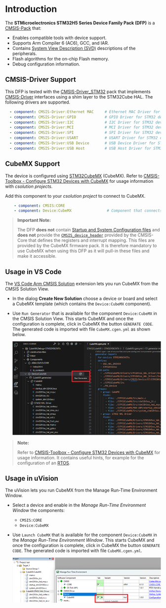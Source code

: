 # Introduction

The **STMicroelectronics STM32H5 Series Device Family Pack (DFP)** is a [CMSIS-Pack](https://open-cmsis-pack.github.io/Open-CMSIS-Pack-Spec/main/html/index.html) that:

- Enables compatible tools with device support.
- Supports Arm Compiler 6 (AC6), GCC, and IAR.
- Contains [System View Description (SVD)](https://open-cmsis-pack.github.io/svd-spec/main/index.html) descriptions of the peripherals.
- Flash algorithms for the on-chip Flash memory.
- Debug configuration information.

## CMSIS-Driver Support

This DFP is tested with the [CMSIS-Driver_STM32](https://www.keil.arm.com/packs/cmsis-driver_stm32-arm) pack that implements [CMSIS-Driver](https://arm-software.github.io/CMSIS_6/latest/Driver/index.html) interfaces using a shim layer to the STM32Cube HAL. The following drivers are supported.

```yml
  - component: CMSIS-Driver:Ethernet MAC     # Ethernet MAC Driver for STM32 devices
  - component: CMSIS-Driver:GPIO             # GPIO Driver for STM32 devices
  - component: CMSIS-Driver:I2C              # I2C Driver for STM32 devices
  - component: CMSIS-Driver:MCI              # MCI Driver for STM32 devices
  - component: CMSIS-Driver:SPI              # SPI Driver for STM32 devices
  - component: CMSIS-Driver:USART            # USART Driver for STM32 devices
  - component: CMSIS-Driver:USB Device       # USB Device Driver for STM32 devices
  - component: CMSIS-Driver:USB Host         # USB Host Driver for STM32 devices
```

## CubeMX Support

The device is configured using [STM32CubeMX](https://www.st.com/en/development-tools/stm32cubemx.html) (CubeMX). Refer to [CMSIS-Toolbox - Configure STM32 Devices with CubeMX](https://github.com/Open-CMSIS-Pack/cmsis-toolbox/blob/main/docs/CubeMX.md) for usage information with *csolution projects*.

Add this component to your *csolution project* to connect to CubeMX.

```yml
    - component: CMSIS:CORE
    - component: Device:CubeMX                # Component that connects to CubeMX
```

> **Important Note:**
>
> The DFP **does not** contain [Startup and System Configuration files](https://arm-software.github.io/CMSIS_6/latest/Core/using_pg.html) and **does not** provide the [`CMSIS_device_header`](https://arm-software.github.io/CMSIS_6/latest/Core/using_pg.html#using_packs) provided
> by the CMSIS-Core that defines the registers and interrupt mapping. This files are provided by the CubeMX firmware pack. It is therefore mandatory to use CubeMX when using this DFP as it will pull-in these files and make it accessible.

## Usage in VS Code

The [VS Code Arm CMSIS Solution](https://marketplace.visualstudio.com/items?itemName=Arm.cmsis-csolution) extension lets you run CubeMX from the CMSIS Solution View.

- In the dialog **Create New Solution** choose a device or board and select a CubeMX template (which contains the `Device:CubeMX` component).

- Use `Run Generator` that is available for the component `Device:CubeMX` in the CMSIS Solution View. This starts CubeMX and once the configuration is complete, click in CubeMX the button `GENERATE CODE`. The generated code is imported with file `CubeMX.cgen.yml` as shown below.

   ![VS Code - CubeMX Integration](VSCode-CubeMX.png)

> **Note:**
>
> Refer to [CMSIS-Toolbox - Configure STM32 Devices with CubeMX](https://github.com/Open-CMSIS-Pack/cmsis-toolbox/blob/main/docs/CubeMX.md) for usage information. It contains useful hints, for example for the configuration of an [RTOS](  https://github.com/Open-CMSIS-Pack/cmsis-toolbox/blob/main/docs/CubeMX.md#add-rtos).

## Usage in uVision

The uVision lets you run CubeMX from the Manage Run-Time Environment Window.

- Select a device and enable in the *Manage Run-Time Environment Window* the components:

  - `CMSIS:CORE`
  - `Device:CubeMX`

- Use `Launch CubeMX` that is available for the component `Device:CubeMX` in the *Manage Run-Time Environment Window*. This starts CubeMX and once the configuration is complete, click in CubeMX the button `GENERATE CODE`. The generated code is imported with file `CubeMX.cgen.yml`.

   ![uVision - CubeMX Integration](UV-CubeMX.png)

